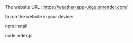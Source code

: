 The website URL : https://weather-app-ukgu.onrender.com/

to run the website in your device: 

npm install 

node index.js
